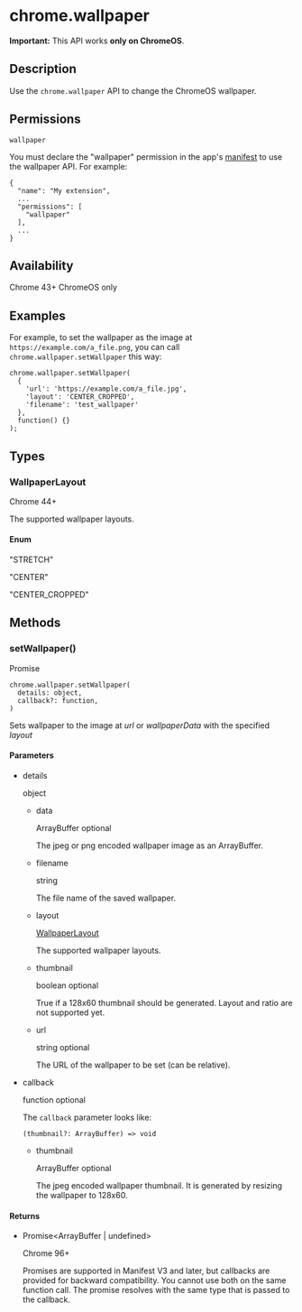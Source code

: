 # chrome.wallpaper

**Important:** This API works **only on ChromeOS**.

## Description

Use the `chrome.wallpaper` API to change the ChromeOS wallpaper.

## Permissions

`wallpaper`

You must declare the "wallpaper" permission in the app's [manifest](/docs/extensions/reference/manifest) to use the wallpaper API. For example:

```
{
  "name": "My extension",
  ...
  "permissions": [
    "wallpaper"
  ],
  ...
}
```

## Availability

Chrome 43+ ChromeOS only

## Examples

For example, to set the wallpaper as the image at `https://example.com/a_file.png`, you can call `chrome.wallpaper.setWallpaper` this way:

```
chrome.wallpaper.setWallpaper(
  {
    'url': 'https://example.com/a_file.jpg',
    'layout': 'CENTER_CROPPED',
    'filename': 'test_wallpaper'
  },
  function() {}
);
```

## Types

### WallpaperLayout

Chrome 44+

The supported wallpaper layouts.

#### Enum

"STRETCH"

"CENTER"

"CENTER\_CROPPED"

## Methods

### setWallpaper()

Promise

```
chrome.wallpaper.setWallpaper(
  details: object,
  callback?: function,
)
```

Sets wallpaper to the image at *url* or *wallpaperData* with the specified *layout*

#### Parameters

- details
  
  object
  
  - data
    
    ArrayBuffer optional
    
    The jpeg or png encoded wallpaper image as an ArrayBuffer.
  - filename
    
    string
    
    The file name of the saved wallpaper.
  - layout
    
    [WallpaperLayout](#type-WallpaperLayout)
    
    The supported wallpaper layouts.
  - thumbnail
    
    boolean optional
    
    True if a 128x60 thumbnail should be generated. Layout and ratio are not supported yet.
  - url
    
    string optional
    
    The URL of the wallpaper to be set (can be relative).
- callback
  
  function optional
  
  The `callback` parameter looks like:
  
  ```
  (thumbnail?: ArrayBuffer) => void
  ```
  
  - thumbnail
    
    ArrayBuffer optional
    
    The jpeg encoded wallpaper thumbnail. It is generated by resizing the wallpaper to 128x60.

#### Returns

- Promise&lt;ArrayBuffer | undefined&gt;
  
  Chrome 96+
  
  Promises are supported in Manifest V3 and later, but callbacks are provided for backward compatibility. You cannot use both on the same function call. The promise resolves with the same type that is passed to the callback.